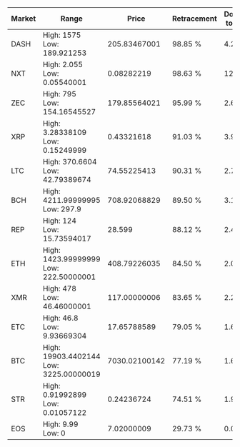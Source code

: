 | Market | Range | Price| Retracement | Doubles to 50% |
| --- | --- | --- | --- | --- |
| DASH | High: 1575<br />Low: 189.921253 | 205.83467001 | 98.85 % | 4.29 |
| NXT | High: 2.055<br />Low: 0.05540001 | 0.08282219 | 98.63 % | 12.74 |
| ZEC | High: 795<br />Low: 154.16545527 | 179.85564021 | 95.99 % | 2.64 |
| XRP | High: 3.28338109<br />Low: 0.15249999 | 0.43321618 | 91.03 % | 3.97 |
| LTC | High: 370.6604<br />Low: 42.79389674 | 74.55225413 | 90.31 % | 2.77 |
| BCH | High: 4211.99999995<br />Low: 297.9 | 708.92068829 | 89.50 % | 3.18 |
| REP | High: 124<br />Low: 15.73594017 | 28.599 | 88.12 % | 2.44 |
| ETH | High: 1423.99999999<br />Low: 222.50000001 | 408.79226035 | 84.50 % | 2.01 |
| XMR | High: 478<br />Low: 46.46000001 | 117.00000006 | 83.65 % | 2.24 |
| ETC | High: 46.8<br />Low: 9.93669304 | 17.65788589 | 79.05 % | 1.61 |
| BTC | High: 19903.4402144<br />Low: 3225.00000019 | 7030.02100142 | 77.19 % | 1.64 |
| STR | High: 0.91992899<br />Low: 0.01057122 | 0.24236724 | 74.51 % | 1.92 |
| EOS | High: 9.99<br />Low: 0 | 7.02000009 | 29.73 % | 0.00 |
